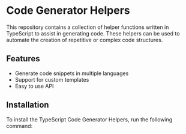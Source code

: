 # Code Generator Helpers

This repository contains a collection of helper functions written in TypeScript to assist in generating code. These helpers can be used to automate the creation of repetitive or complex code structures.

## Features

- Generate code snippets in multiple languages
- Support for custom templates
- Easy to use API

## Installation

To install the TypeScript Code Generator Helpers, run the following command:
